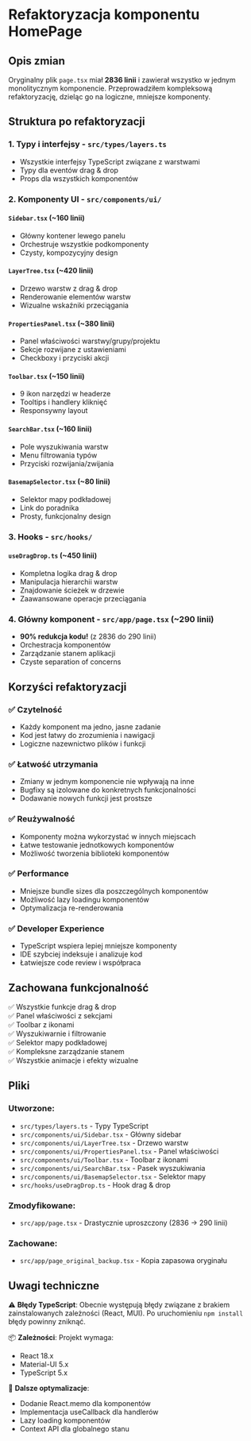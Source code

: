 # Refaktoryzacja komponentu HomePage

## Opis zmian

Oryginalny plik `page.tsx` miał **2836 linii** i zawierał wszystko w jednym monolitycznym komponencie. Przeprowadziłem kompleksową refaktoryzację, dzieląc go na logiczne, mniejsze komponenty.

## Struktura po refaktoryzacji

### 1. **Typy i interfejsy** - `src/types/layers.ts`
- Wszystkie interfejsy TypeScript związane z warstwami
- Typy dla eventów drag & drop
- Props dla wszystkich komponentów

### 2. **Komponenty UI** - `src/components/ui/`

#### `Sidebar.tsx` (~160 linii)
- Główny kontener lewego panelu  
- Orchestruje wszystkie podkomponenty
- Czysty, kompozycyjny design

#### `LayerTree.tsx` (~420 linii)
- Drzewo warstw z drag & drop
- Renderowanie elementów warstw
- Wizualne wskaźniki przeciągania

#### `PropertiesPanel.tsx` (~380 linii)
- Panel właściwości warstwy/grupy/projektu
- Sekcje rozwijane z ustawieniami
- Checkboxy i przyciski akcji

#### `Toolbar.tsx` (~150 linii)
- 9 ikon narzędzi w headerze
- Tooltips i handlery kliknięć
- Responsywny layout

#### `SearchBar.tsx` (~160 linii)
- Pole wyszukiwania warstw
- Menu filtrowania typów
- Przyciski rozwijania/zwijania

#### `BasemapSelector.tsx` (~80 linii)
- Selektor mapy podkładowej
- Link do poradnika
- Prosty, funkcjonalny design

### 3. **Hooks** - `src/hooks/`

#### `useDragDrop.ts` (~450 linii)
- Kompletna logika drag & drop
- Manipulacja hierarchii warstw
- Znajdowanie ścieżek w drzewie
- Zaawansowane operacje przeciągania

### 4. **Główny komponent** - `src/app/page.tsx` (~290 linii) 
- **90% redukcja kodu!** (z 2836 do 290 linii)
- Orchestracja komponentów
- Zarządzanie stanem aplikacji
- Czyste separation of concerns

## Korzyści refaktoryzacji

### ✅ **Czytelność**
- Każdy komponent ma jedno, jasne zadanie
- Kod jest łatwy do zrozumienia i nawigacji
- Logiczne nazewnictwo plików i funkcji

### ✅ **Łatwość utrzymania**
- Zmiany w jednym komponencie nie wpływają na inne
- Bugfixy są izolowane do konkretnych funkcjonalności
- Dodawanie nowych funkcji jest prostsze

### ✅ **Reużywalność**
- Komponenty można wykorzystać w innych miejscach
- Łatwe testowanie jednotkowych komponentów
- Możliwość tworzenia biblioteki komponentów

### ✅ **Performance**
- Mniejsze bundle sizes dla poszczególnych komponentów
- Możliwość lazy loadingu komponentów
- Optymalizacja re-renderowania

### ✅ **Developer Experience**
- TypeScript wspiera lepiej mniejsze komponenty
- IDE szybciej indeksuje i analizuje kod
- Łatwiejsze code review i współpraca

## Zachowana funkcjonalność

✅ Wszystkie funkcje drag & drop  
✅ Panel właściwości z sekcjami  
✅ Toolbar z ikonami  
✅ Wyszukiwarnie i filtrowanie  
✅ Selektor mapy podkładowej  
✅ Kompleksne zarządzanie stanem  
✅ Wszystkie animacje i efekty wizualne  

## Pliki

### Utworzone:
- `src/types/layers.ts` - Typy TypeScript
- `src/components/ui/Sidebar.tsx` - Główny sidebar
- `src/components/ui/LayerTree.tsx` - Drzewo warstw
- `src/components/ui/PropertiesPanel.tsx` - Panel właściwości  
- `src/components/ui/Toolbar.tsx` - Toolbar z ikonami
- `src/components/ui/SearchBar.tsx` - Pasek wyszukiwania
- `src/components/ui/BasemapSelector.tsx` - Selektor mapy
- `src/hooks/useDragDrop.ts` - Hook drag & drop

### Zmodyfikowane:
- `src/app/page.tsx` - Drastycznie uproszczony (2836 → 290 linii)

### Zachowane:
- `src/app/page_original_backup.tsx` - Kopia zapasowa oryginału

## Uwagi techniczne

⚠️ **Błędy TypeScript**: Obecnie występują błędy związane z brakiem zainstalowanych zależności (React, MUI). Po uruchomieniu `npm install` błędy powinny zniknąć.

📦 **Zależności**: Projekt wymaga:
- React 18.x
- Material-UI 5.x  
- TypeScript 5.x

🔧 **Dalsze optymalizacje**:
- Dodanie React.memo dla komponentów
- Implementacja useCallback dla handlerów
- Lazy loading komponentów
- Context API dla globalnego stanu
